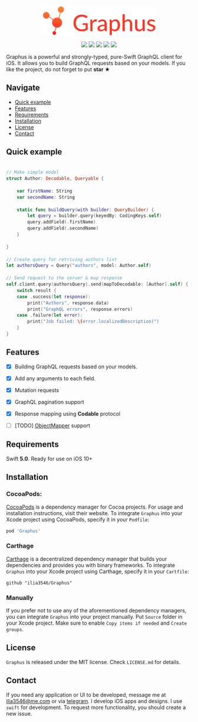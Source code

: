 <p align="center">
<img src="https://raw.githubusercontent.com/ilia3546/Graphus/master/Images/logo.png" alt="Graphus" title="Graphus" width="305"/>
</p>

<p align="center">
<a href="https://travis-ci.org/ilia3546/Graphus"><img src="https://img.shields.io/travis/ilia3546/Graphus/master.svg"></a>
<a href="https://github.com/Carthage/Carthage/"><img src="https://img.shields.io/badge/Carthage-compatible-4BC51D.svg?style=flat"></a>
<a href="http://onevcat.github.io/Graphus/"><img src="https://img.shields.io/cocoapods/v/Graphus.svg?style=flat"></a>
<a href="https://raw.githubusercontent.com/ilia3546/Graphus/master/LICENSE"><img src="https://img.shields.io/cocoapods/l/Graphus.svg?style=flat"></a>
<a href="http://onevcat.github.io/Graphus/"><img src="https://img.shields.io/cocoapods/p/Graphus.svg?style=flat"></a>
</p>

Graphus is a powerful and strongly-typed, pure-Swift GraphQL client for iOS. It allows you to build GraphQL requests based on your models. If you like the project, do not forget to put **star ★**

## Navigate

- [Quick example](#quick-example)
- [Features](#features)
- [Requirements](#requirements)
- [Installation](#installation)
- [License](#license)
- [Contact](#contact)

## Quick example

```swift

// Make simple model
struct Author: Decodable, Queryable {

    var firstName: String
    var secondName: String
    
    static func buildQuery(with builder: QueryBuilder) {
        let query = builder.query(keyedBy: CodingKeys.self)
        query.addField(.firstName)
        query.addField(.secondName)
    }
    
}

// Create query for retriving authors list
let authorsQuery = Query("authors", model: Author.self)

// Send request to the server & map response
self.client.query(authorsQuery).send(mapToDecodable: [Author].self) { (result) in
	switch result {
	case .success(let response):
		print("Authors", response.data)
		print("GraphQL errors", response.errors)
	case .failure(let error):
		print("Job failed: \(error.localizedDescription)")
	}
}

```


## Features
- [x] Building GraphQL requests based on your models.
- [x] Add any arguments to each field.
- [x] Mutation requests
- [x] GraphQL pagination support
- [x] Response mapping using **Codable** protocol
- [ ] [TODO] [ObjectMapper](https://github.com/tristanhimmelman/ObjectMapper) support


## Requirements

Swift **5.0**. Ready for use on iOS 10+


## Installation

### CocoaPods:

[CocoaPods](https://cocoapods.org) is a dependency manager for Cocoa projects. For usage and installation instructions, visit their website. To integrate `Graphus` into your Xcode project using CocoaPods, specify it in your `Podfile`:

```ruby
pod 'Graphus'
```

### Carthage

[Carthage](https://github.com/Carthage/Carthage) is a decentralized dependency manager that builds your dependencies and provides you with binary frameworks. To integrate `Graphus` into your Xcode project using Carthage, specify it in your `Cartfile`:

```ogdl
github "ilia3546/Graphus"
```

### Manually

If you prefer not to use any of the aforementioned dependency managers, you can integrate `Graphus` into your project manually. Put `Source` folder in your Xcode project. Make sure to enable `Copy items if needed` and `Create groups`.

## License
`Graphus` is released under the MIT license. Check `LICENSE.md` for details.

## Contact
If you need any application or UI to be developed, message me at ilia3546@me.com or via [telegram](https://t.me/bluetech_team). I develop iOS apps and designs. I use `swift` for development. To request more functionality, you should create a new issue.
